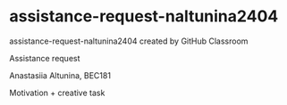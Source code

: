 # assistance-request-naltunina2404
assistance-request-naltunina2404 created by GitHub Classroom

Assistance request

Anastasiia Altuninа, BEC181

Motivation + creative task
